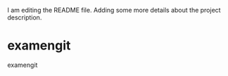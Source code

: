 I am editing the README file. Adding some more details about the project description.
# examengit
examengit
